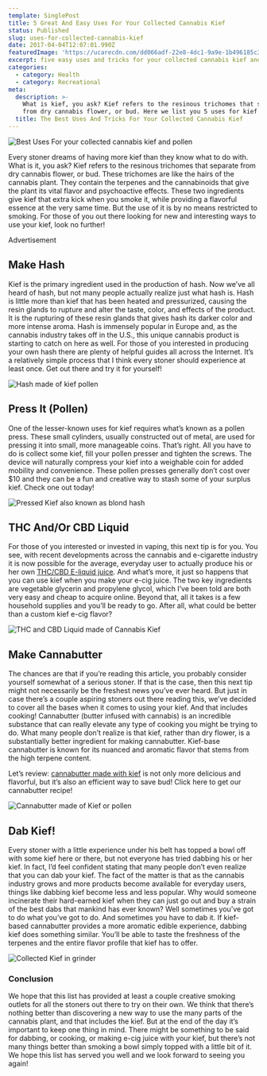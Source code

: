 ```yaml
---
template: SinglePost
title: 5 Great And Easy Uses For Your Collected Cannabis Kief
status: Published
slug: uses-for-collected-cannabis-kief
date: 2017-04-04T12:07:01.990Z
featuredImage: 'https://ucarecdn.com/dd066adf-22e8-4dc1-9a9e-1b496185c35e/'
excerpt: five easy uses and tricks for your collected cannabis kief and pollen
categories:
  - category: Health
  - category: Recreational
meta:
  description: >-
    What is kief, you ask? Kief refers to the resinous trichomes that separate
    from dry cannabis flower, or bud. Here we list you 5 uses for kief
  title: The Best Uses And Tricks For Your Collected Cannabis Kief
---
```

![Best Uses For your collected cannabis kief and pollen](https://ucarecdn.com/4d379847-d2d4-4fe8-b60a-70661d2c4c53/)

Every stoner dreams of having more kief than they know what to do with. What is it, you ask? Kief refers to the resinous trichomes that separate from dry cannabis flower, or bud. These trichomes are like the hairs of the cannabis plant. They contain the terpenes and the cannabinoids that give the plant its vital flavor and psychoactive effects. These two ingredients give kief that extra kick when you smoke it, while providing a flavorful essence at the very same time. But the use of it is by no means restricted to smoking. For those of you out there looking for new and interesting ways to use your kief, look no further!

<div style= data-mantis-zone="captain-jack">
Advertisement
</div>

## Make Hash

Kief is the primary ingredient used in the production of hash. Now we’ve all heard of hash, but not many people actually realize just what hash is. Hash is little more than kief that has been heated and pressurized, causing the resin glands to rupture and alter the taste, color, and effects of the product. It is the rupturing of these resin glands that gives hash its darker color and more intense aroma. Hash is immensely popular in Europe and, as the cannabis industry takes off in the U.S., this unique cannabis product is starting to catch on here as well. For those of you interested in producing your own hash there are plenty of helpful guides all across the Internet. It’s a relatively simple process that I think every stoner should experience at least once. Get out there and try it for yourself!

![Hash made of kief pollen](https://ucarecdn.com/70a7117b-7052-495c-b19c-672723d623de/)

## Press It (Pollen)

One of the lesser-known uses for kief requires what’s known as a pollen press. These small cylinders, usually constructed out of metal, are used for pressing it into small, more manageable coins. That’s right. All you have to do is collect some kief, fill your pollen presser and tighten the screws. The device will naturally compress your kief into a weighable coin for added mobility and convenience. These pollen presses generally don’t cost over $10 and they can be a fun and creative way to stash some of your surplus kief. Check one out today!

![Pressed Kief also known as blond hash](https://ucarecdn.com/bbc72934-e1a7-4788-a19c-0f910bd13ff4/)

## THC And/Or CBD Liquid

For those of you interested or invested in vaping, this next tip is for you. You see, with recent developments across the cannabis and e-cigarette industry it is now possible for the average, everyday user to actually produce his or her own [THC/CBD E-liquid juice](https://weedhack.de/thc-liquid-selbst-machen-e-liquid/). And what’s more, it just so happens that you can use kief when you make your e-cig juice. The two key ingredients are vegetable glycerin and propylene glycol, which I’ve been told are both very easy and cheap to acquire online. Beyond that, all it takes is a few household supplies and you’ll be ready to go. After all, what could be better than a custom kief e-cig flavor?

![THC and CBD Liquid made of Cannabis Kief](https://ucarecdn.com/a5ddeb2a-6f03-46dd-b9c8-c493bdbab0cb/)

## Make Cannabutter

The chances are that if you’re reading this article, you probably consider yourself somewhat of a serious stoner. If that is the case, then this next tip might not necessarily be the freshest news you’ve ever heard. But just in case there’s a couple aspiring stoners out there reading this, we’ve decided to cover all the bases when it comes to using your kief. And that includes cooking! Cannabutter (butter infused with cannabis) is an incredible substance that can really elevate any type of cooking you might be trying to do. What many people don’t realize is that kief, rather than dry flower, is a substantially better ingredient for making cannabutter. Kief-base cannabutter is known for its nuanced and aromatic flavor that stems from the high terpene content.

Let’s review: [cannabutter made with kief](https://weedshome.com/marijuana-and-cannabis-butter-recipe) is not only more delicious and flavorful, but it’s also an efficient way to save bud! Click here to get our cannabutter recipe!

![Cannabutter made of Kief or pollen](https://ucarecdn.com/26c922a0-420f-48db-b108-0eecb896f7da/)

## Dab Kief!

Every stoner with a little experience under his belt has topped a bowl off with some kief here or there, but not everyone has tried dabbing his or her kief. In fact, I’d feel confident stating that many people don’t even realize that you can dab your kief. The fact of the matter is that as the cannabis industry grows and more products become available for everyday users, things like dabbing kief become less and less popular. Why would someone incinerate their hard-earned kief when they can just go out and buy a strain of the best dabs that mankind has ever known? Well sometimes you’ve got to do what you’ve got to do. And sometimes you have to dab it. If kief-based cannabutter provides a more aromatic edible experience, dabbing kief does something similar. You’ll be able to taste the freshness of the terpenes and the entire flavor profile that kief has to offer.

![Collected Kief in grinder](https://ucarecdn.com/6bb13826-e281-4302-addc-7abba936eeb8/)

### Conclusion

We hope that this list has provided at least a couple creative smoking outlets for all the stoners out there to try on their own. We think that there’s nothing better than discovering a new way to use the many parts of the cannabis plant, and that includes the kief. But at the end of the day it’s important to keep one thing in mind. There might be something to be said for dabbing, or cooking, or making e-cig juice with your kief, but there’s not many things better than smoking a bowl simply topped with a little bit of it. We hope this list has served you well and we look forward to seeing you again!
